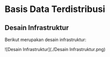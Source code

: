 # Basis Data Terdistribusi

## Desain Infrastruktur

Berikut merupakan desain infrastruktur:

 ![Desain Infrastruktur](./Desain Infrastruktur.png)

